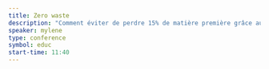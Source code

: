 ```yaml
---
title: Zero waste
description: "Comment éviter de perdre 15% de matière première grâce au design collaboratif."
speaker: mylene
type: conference
symbol: educ
start-time: 11:40
---
```

